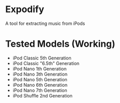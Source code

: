 # Expodify
A tool for extracting music from iPods

# Tested Models (Working)
- iPod Classic 5th Generation
- iPod Classic "6.5th" Generation
- iPod Nano 1th Generation
- iPod Nano 3th Generation
- iPod Nano 5th Generation
- iPod Nano 6th Generation
- iPod Nano 7th Generation
- iPod Shuffle 2nd Generation
